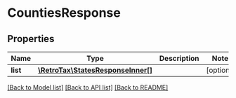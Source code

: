 # CountiesResponse

## Properties
Name | Type | Description | Notes
------------ | ------------- | ------------- | -------------
**list** | [**\RetroTax\StatesResponseInner[]**](StatesResponseInner.md) |  | [optional] 

[[Back to Model list]](../README.md#documentation-for-models) [[Back to API list]](../README.md#documentation-for-api-endpoints) [[Back to README]](../README.md)


